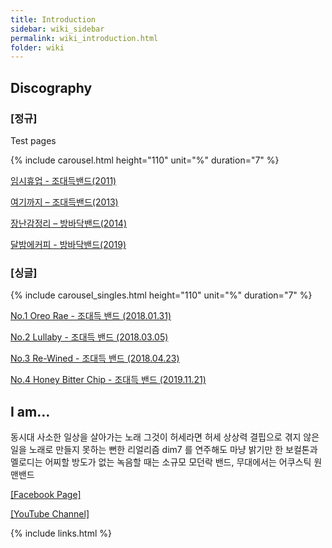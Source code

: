 ```yaml
---
title: Introduction
sidebar: wiki_sidebar
permalink: wiki_introduction.html
folder: wiki
---
```


## Discography

### [정규]

Test pages

{% include carousel.html height="110" unit="%" duration="7" %}

[임시휴업 - 조대득밴드(2011)](https://www.genie.co.kr/detail/albumInfo?axnm=80257923)

[여기까지 – 조대득밴드(2013)](https://www.melon.com/album/music.htm?albumId=2222144)

[장난감정리 – 방바닥밴드(2014)](https://www.genie.co.kr/detail/artistInfo?xxnm=80268002)

[달밤에커피 - 방바닥밴드(2019)](https://www.genie.co.kr/detail/albumInfo?axnm=81163951)


### [싱글]

{% include carousel_singles.html height="110" unit="%" duration="7" %}

[No.1 Oreo Rae - 조대득 밴드 (2018.01.31)](https://www.genie.co.kr/detail/albumInfo?axnm=81026884)

[No.2 Lullaby - 조대득 밴드 (2018.03.05)](https://www.genie.co.kr/detail/albumInfo?axnm=81037657)

[No.3 Re-Wined - 조대득 밴드 (2018.04.23)](https://www.genie.co.kr/detail/albumInfo?axnm=81055934)

[No.4 Honey Bitter Chip - 조대득 밴드 (2019.11.21)](https://www.genie.co.kr/detail/albumInfo?axnm=81313978)


## I am…

동시대 사소한 일상을 살아가는 노래 그것이 허세라면 허세
상상력 결핍으로 겪지 않은 일을 노래로 만들지 못하는 뻔한 리얼리즘
dim7 를 연주해도 마냥 밝기만 한 보컬톤과 멜로디는 어찌할 방도가 없는
녹음할 때는 소규모 모던락 밴드, 무대에서는 어쿠스틱 원맨밴드

<a target="_blank" href="https://facebook.com/muzineer" class="btn btn-dark">[Facebook Page]</a>

<a target="_blank" href="https://www.youtube.com/channel/UCYyd9dp6q4Ca6FB-6XjJEYw?view_as=subscriber" class="btn btn-dark">[YouTube Channel]</a>


{% include links.html %}
